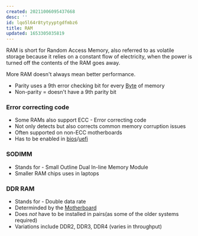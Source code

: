 ```yaml
---
created: 20211006095437668
desc: ''
id: lqo5l64r8tytyyptgdfmbz6
title: RAM
updated: 1653305035819
---
```

   
RAM is short for Random Access Memory, also referred to as volatile storage because it relies on a constant flow of electricity, when the power is turned off the contents of the RAM goes away.   
   
More RAM doesn't always mean better performance.   
   
   
- Parity uses a 9th error checking bit for every [Byte](../devlog/byte.md) of memory   
- Non-parity = doesn't have a 9th parity bit   
   
### Error correcting code   
   
   
- Some RAMs also support ECC - Error correcting code   
- Not only detects but also corrects common memory corruption issues   
- Often supported on non-ECC motherboards   
- Has to be enabled in [bios](../devlog/bios.md)/[uefi](../devlog/uefi.md)   
   
### SODIMM   
   
   
- Stands for - Small Outline Dual In-line Memory Module   
- Smaller RAM chips uses in laptops   
   
### DDR RAM   
   
   
- Stands for - Double data rate   
- Determinded by the [Motherboard](../devlog/motherboard.md)   
- Does _not_ have to be installed in pairs(as some of the older systems required)   
- Variations include DDR2, DDR3, DDR4 (varies in throughput)